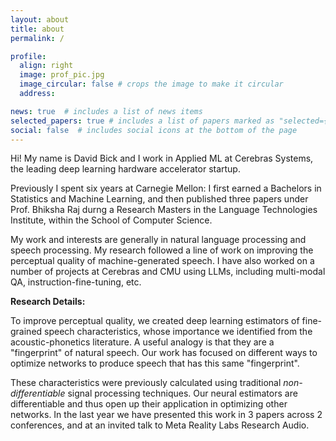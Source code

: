 ```yaml
---
layout: about
title: about
permalink: /

profile:
  align: right
  image: prof_pic.jpg
  image_circular: false # crops the image to make it circular
  address: 

news: true  # includes a list of news items
selected_papers: true # includes a list of papers marked as "selected={true}"
social: false  # includes social icons at the bottom of the page
---
```


Hi! My name is David Bick and I work in Applied ML at Cerebras Systems, the leading deep learning hardware accelerator startup. 

Previously I spent six years at Carnegie Mellon: I first earned a Bachelors in Statistics and Machine Learning, and then published three papers under Prof. Bhiksha Raj durng a Research Masters in the Language Technologies Institute, within the School of Computer Science.  

My work and interests are generally in natural language processing and speech processing. My research followed a line of work on improving the perceptual quality of machine-generated speech. I have also worked on a number of projects at Cerebras and CMU using LLMs, including multi-modal QA, instruction-fine-tuning, etc.  

**Research Details:**

To improve perceptual quality, we created deep learning estimators of fine-grained speech characteristics, whose importance we identified from the acoustic-phonetics literature. A useful analogy is that they are a "fingerprint" of natural speech. Our work has focused on different ways to optimize networks to produce speech that has this same "fingerprint". 

These characteristics were previously calculated using traditional _non-differentiable_ signal processing techniques. Our neural estimators are differentiable and thus open up their application in optimizing other networks. In the last year we have presented this work in 3 papers across 2 conferences, and at an invited talk to Meta Reality Labs Research Audio.

